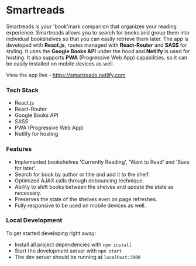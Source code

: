 # Smartreads

Smartreads is your 'book'mark companion that organizes your reading experience. Smartreads allows you to search for books and group them into individual bookshelves so that you can easily retrieve them later. The app is developed with **React.js**, routes managed with **React-Router** and **SASS** for styling. It uses the **Google Books API** under the hood and **Netlify** is used for hosting. It also supports **PWA** (Progressive Web App) capabilities, so it can be easily installed on mobile devices as well.

View the app live - https://smartreads.netlify.com

### Tech Stack
* React.js
* React-Router
* Google Books API
* SASS
* PWA (Progressive Web App)
* Netlify for hosting

### Features
* Implemented bookshelves 'Currently Reading', 'Want to Read' and 'Save for later'.
* Search for book by author or title and add it to the shelf.
* Optimized AJAX calls through debouncing technique.
* Ability to shift books between the shelves and update the state as necessary.
* Preserves the state of the shelves even on page refreshes.
* Fully responsive to be used on mobile devices as well.

### Local Development 
To get started developing right away:

* Install all project dependencies with `npm install`
* Start the development server with `npm start`
* The dev server should be running at `localhost:3000`

